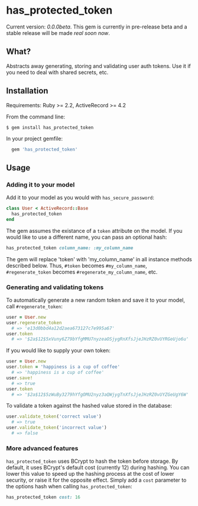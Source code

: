 # has_protected_token

Current version: _0.0.0beta_. This gem is currently in pre-release beta and a stable release will be made _real soon now_.

## What?

Abstracts away generating, storing and validating user auth tokens. Use it if you need to deal with shared secrets, etc.

## Installation

Requirements: Ruby >= 2.2, ActiveRecord >= 4.2

From the command line:

```
$ gem install has_protected_token
```

In your project gemfile:

```ruby
  gem 'has_protected_token'
```

## Usage

### Adding it to your model

Add it to your model as you would with `has_secure_password`:

```ruby
class User < ActiveRecord::Base
  has_protected_token
end
```

The gem assumes the existance of a `token` attribute on the model. If you would like to use a different name, you can pass an optional hash:

```ruby
has_protected_token column_name: :my_column_name
```

The gem will replace 'token' with 'my_column_name' in all instance methods described below. Thus, `#token` becomes `#my_column_name`, `#regenerate_token` becomes `#regenerate_my_column_name`, etc.

### Generating and validating tokens

To automatically generate a new random token and save it to your model, call `#regenerate_token`:

```ruby
user = User.new
user.regenerate_token
  # => 'e13d0bbd4a12d2aea673127c7e995a67'
user.token
  # => '$2a$12$5xVuny6Z79bYfgMMU7nyzeaOSjygRnXfsJjeJHzRZ0vUYRGeUjo6u'
```

If you would like to supply your own token:

```ruby
user = User.new
user.token = 'happiness is a cup of coffee'
  # => 'happiness is a cup of coffee'
user.save!
  # => true
user.token
  # => '$2a$12$5zWuBy3279hYfgOMU2nyz3aQWjygTnXfsJjeJHzRZ0vUYZGeUgY6W'
```

To validate a token against the hashed value stored in the database:

```ruby
user.validate_token('correct value')
  # => true
user.validate_token('incorrect value')
  # => false
```

### More advanced features

`has_protected_token` uses BCrypt to hash the token before storage. By default, it uses BCrypt's default cost (currently 12) during hashing. You can lower this value to speed up the hashing process at the cost of lower security, or raise it for the opposite effect. Simply add a `cost` parameter to the options hash when calling `has_protected_token`:

```ruby
has_protected_token cost: 16
```
